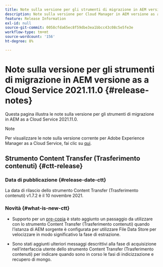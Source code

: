```yaml
---
title: Note sulla versione per gli strumenti di migrazione in AEM versione as a Cloud Service 2021.11.0
description: Note sulla versione per Cloud Manager in AEM versione as a Cloud Service 2021.11.0
feature: Release Information
exl-id: null
source-git-commit: 0058cfda65ec8f59dbe3ea1bbcc43c08c5e5fe3e
workflow-type: tm+mt
source-wordcount: '156'
ht-degree: 8%

---
```



# Note sulla versione per gli strumenti di migrazione in AEM versione as a Cloud Service 2021.11.0 {#release-notes}

Questa pagina illustra le note sulla versione per gli strumenti di migrazione in AEM as a Cloud Service 2021.11.0.

>[!NOTE]
>Per visualizzare le note sulla versione corrente per Adobe Experience Manager as a Cloud Service, fai clic su [qui](https://experienceleague.adobe.com/docs/experience-manager-cloud-service/release-notes/release-notes/release-notes-current.html?lang=it).

## Strumento Content Transfer (Trasferimento contenuti)  {#ctt-release}

### Data di pubblicazione {#release-date-ctt}

La data di rilascio dello strumento Content Transfer (Trasferimento contenuti) v1.7.2 è il 10 novembre 2021.

### Novità {#what-is-new-ctt}

* Supporto per un [pre-copia](https://experienceleague.adobe.com/docs/experience-manager-cloud-service/moving/cloud-migration/content-transfer-tool/handling-large-content-repositories.html?lang=en) è stato aggiunto un passaggio da utilizzare con lo strumento Content Transfer (Trasferimento contenuti) quando l’istanza di AEM sorgente è configurata per utilizzare File Data Store per velocizzare in modo significativo la fase di estrazione.

* Sono stati aggiunti ulteriori messaggi descrittivi alla fase di acquisizione nell’interfaccia utente dello strumento Content Transfer (Trasferimento contenuti) per indicare quando sono in corso le fasi di indicizzazione e recupero di mongo.